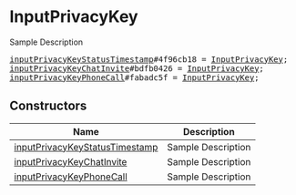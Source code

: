 # InputPrivacyKey

Sample Description

<pre>
<a href="../constructor/inputPrivacyKeyStatusTimestamp">inputPrivacyKeyStatusTimestamp</a>#4f96cb18 = <a href="../type/InputPrivacyKey.md">InputPrivacyKey</a>;
<a href="../constructor/inputPrivacyKeyChatInvite">inputPrivacyKeyChatInvite</a>#bdfb0426 = <a href="../type/InputPrivacyKey.md">InputPrivacyKey</a>;
<a href="../constructor/inputPrivacyKeyPhoneCall">inputPrivacyKeyPhoneCall</a>#fabadc5f = <a href="../type/InputPrivacyKey.md">InputPrivacyKey</a>;
</pre>

## Constructors

| Name | Description |
|------|-------------|
| [inputPrivacyKeyStatusTimestamp](../constructor/inputPrivacyKeyStatusTimestamp.md) | Sample Description |
| [inputPrivacyKeyChatInvite](../constructor/inputPrivacyKeyChatInvite.md) | Sample Description |
| [inputPrivacyKeyPhoneCall](../constructor/inputPrivacyKeyPhoneCall.md) | Sample Description |

